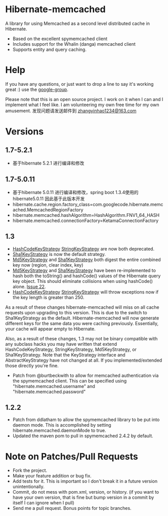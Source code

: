 # Hibernate-memcached
A library for using Memcached as a second level distributed cache in Hibernate.

  * Based on the excellent spymemcached client
  * Includes support for the Whalin (danga) memcached client
  * Supports entity and query caching.

# Help
If you have any questions, or just want to drop a line to say it's working great :) use the [google-group](http://groups.google.com/group/hibernate-memcached).

Please note that this is an open source project. I work on it when I can and I implement what I feel like. I am volunteering my own free time for my own amusement.
发现问题请发送邮件到 zhangyinhao1234@163.com

# Versions
## 1.7-5.2.1
  * 基于hibernate 5.2.1 进行编译和修改
  
## 1.7-5.0.11
  * 基于hibernate 5.0.11 进行编译和修改，spring boot 1.3.4使用的 hibernate5.0.11 因此基于此版本开发
  * hibernate.cache.region.factory_class=com.googlecode.hibernate.memcached.MemcachedRegionFactory
  * hibernate.memcached.hashAlgorithm=HashAlgorithm.FNV1_64_HASH
  * hibernate.memcached.connectionFactory=KetamaConnectionFactory
## 1.3
  * [HashCodeKeyStrategy][1] [StringKeyStrategy][2] are now both deprecated.
  * [Sha1KeyStrategy][3] is now the default strategy.
  * [Md5KeyStrategy][4] and [Sha1KeyStrategy][3] both digest the entire combined key now (region, clear index, key)
  * [Md5KeyStrategy][4] and [Sha1KeyStrategy][3] have been re-implemented to hash both the toString() and hashCode() values
    of the Hibernate query key object. This should eliminate collisions when using hashCode() alone. 
    [Issue 22](http://code.google.com/p/hibernate-memcached/issues/detail?id=22).
  * [HashCodeKeyStrategy][1] [StringKeyStrategy][2] will throw exceptions now if the key length is greater than 250.

As a result of these changes hibernate-memcached will miss on all cache requests upon upgrading to this version. This
is due to the switch to Sha1KeyStrategy as the default. Hibernate-memcached will now generate different keys for the
same data you were caching previously. Essentially, your cache will appear empty to Hibernate.

Also, as a result of these changes, 1.3 may not be binary compatible with any subclass hacks you may have written that
extend HashCodeKeyStrategy, StringKeyStrategy, Md5KeyStrategy, or Sha1KeyStrategy. Note that the KeyStrategy interface 
and AbstractKeyStrategy have not changed at all. If you implemented/extended those directly you're fine.

  * Patch from @burtbeckwith to allow for memcached authentication via the spymemcached client.
    This can be specified using "hibernate.memcached.username" and "hibernate.memcached.password"

## 1.2.2
  * Patch from ddlatham to allow the spymemcached library to be put 
    into daemon mode. This is accomplished by setting 
    hibernate.memcached.daemonMode to true. 
  * Updated the maven pom to pull in spymemcached 2.4.2 by default. 

# Note on Patches/Pull Requests

  * Fork the project.
  * Make your feature addition or bug fix.
  * Add tests for it. This is important so I don't break it in a future version unintentionally.
  * Commit, do not mess with pom.xml, version, or history. (if you want to have your own version, that is fine but bump version in a commit by itself I can ignore when I pull)
  * Send me a pull request. Bonus points for topic branches.

[1]: hibernate-memcached/blob/master/src/main/java/com/googlecode/hibernate/memcached/HashCodeKeyStrategy.java
[2]: hibernate-memcached/blob/master/src/main/java/com/googlecode/hibernate/memcached/StringKeyStrategy.java
[3]: hibernate-memcached/blob/master/src/main/java/com/googlecode/hibernate/memcached/Sha1KeyStrategy.java
[4]: hibernate-memcached/blob/master/src/main/java/com/googlecode/hibernate/memcached/Md5KeyStrategy.java
